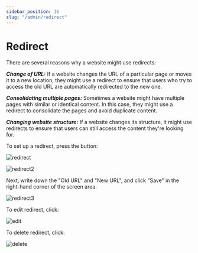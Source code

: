 ```yaml
---
sidebar_position: 16
slug: "/admin/redirect"
---
```


# Redirect

There are several reasons why a website might use redirects:

**_Change of URL:_** If a website changes the URL of a particular page or moves it to a new location, they might use a redirect to ensure that users who try to access the old URL are automatically redirected to the new one.

**_Consolidating multiple pages:_** Sometimes a website might have multiple pages with similar or identical content. In this case, they might use a redirect to consolidate the pages and avoid duplicate content.

**_Changing website structure:_** If a website changes its structure, it might use redirects to ensure that users can still access the content they're looking for.

To set up a redirect, press the button:

![redirect](/img/redirect.png)

![redirect2](/img/redirect2.png)

Next, write down the "Old URL" and "New URL", and click "Save" in the right-hand corner of the screen area.

![redirect3](/img/redirect3.png)

To edit redirect, click:

![edit](/img/edit.png)

To delete redirect, click:

![delete](/img/delete.png)
